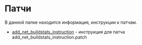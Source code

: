 # Патчи

В данной папке находится информация, инструкции к патчам.

* [add_net_buildstats_instruction](./add_net_buildstats_instruction.md) - инструкция для патча
  add_net_buildstats_instruction.patch